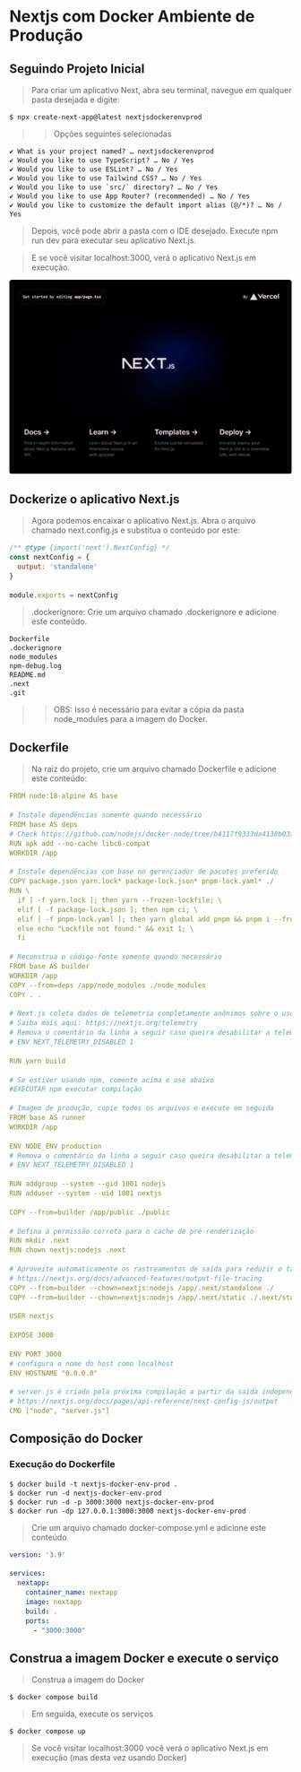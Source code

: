 # Nextjs com Docker Ambiente de Produção

## Seguindo Projeto Inicial

> Para criar um aplicativo Next, abra seu terminal, navegue em qualquer pasta desejada e digite:

```shell
$ npx create-next-app@latest nextjsdockerenvprod
```

>> Opções seguintes selecionadas

```shell
✔ What is your project named? … nextjsdockerenvprod
✔ Would you like to use TypeScript? … No / Yes
✔ Would you like to use ESLint? … No / Yes
✔ Would you like to use Tailwind CSS? … No / Yes
✔ Would you like to use `src/` directory? … No / Yes
✔ Would you like to use App Router? (recommended) … No / Yes
✔ Would you like to customize the default import alias (@/*)? … No / Yes
```

> Depois, você pode abrir a pasta com o IDE desejado. Execute npm run dev para executar seu aplicativo Next.js.

> E se você visitar localhost:3000, verá o aplicativo Next.js em execução.

![Alt text](image.png)

## Dockerize o aplicativo Next.js

> Agora podemos encaixar o aplicativo Next.js. Abra o arquivo chamado next.config.js e substitua o conteúdo por este:

```js
/** @type {import('next').NextConfig} */
const nextConfig = {
  output: 'standalone'
}

module.exports = nextConfig
```

> .dockerignore: Crie um arquivo chamado .dockerignore e adicione este conteúdo.

```shell
Dockerfile
.dockerignore
node_modules
npm-debug.log
README.md
.next
.git
```

>> OBS: Isso é necessário para evitar a cópia da pasta node_modules para a imagem do Docker.

## Dockerfile

> Na raiz do projeto, crie um arquivo chamado Dockerfile e adicione este conteúdo:

```yml
FROM node:18-alpine AS base

# Instale dependências somente quando necessário
FROM base AS deps
# Check https://github.com/nodejs/docker-node/tree/b4117f9333da4138b03a546ec926ef50a31506c3#nodealpine to understand why libc6-compat might be needed.
RUN apk add --no-cache libc6-compat
WORKDIR /app

# Instale dependências com base no gerenciador de pacotes preferido
COPY package.json yarn.lock* package-lock.json* pnpm-lock.yaml* ./
RUN \
  if [ -f yarn.lock ]; then yarn --frozen-lockfile; \
  elif [ -f package-lock.json ]; then npm ci; \
  elif [ -f pnpm-lock.yaml ]; then yarn global add pnpm && pnpm i --frozen-lockfile; \
  else echo "Lockfile not found." && exit 1; \
  fi

# Reconstrua o código-fonte somente quando necessário
FROM base AS builder
WORKDIR /app
COPY --from=deps /app/node_modules ./node_modules
COPY . .

# Next.js coleta dados de telemetria completamente anônimos sobre o uso geral.
# Saiba mais aqui: https://nextjs.org/telemetry
# Remova o comentário da linha a seguir caso queira desabilitar a telemetria durante a construção.
# ENV NEXT_TELEMETRY_DISABLED 1

RUN yarn build

# Se estiver usando npm, comente acima e use abaixo
#EXECUTAR npm executar compilação

# Imagem de produção, copie todos os arquivos e execute em seguida
FROM base AS runner
WORKDIR /app

ENV NODE_ENV production
# Remova o comentário da linha a seguir caso queira desabilitar a telemetria durante o tempo de execução.
# ENV NEXT_TELEMETRY_DISABLED 1

RUN addgroup --system --gid 1001 nodejs
RUN adduser --system --uid 1001 nextjs

COPY --from=builder /app/public ./public

# Defina a permissão correta para o cache de pré-renderização
RUN mkdir .next
RUN chown nextjs:nodejs .next

# Aproveite automaticamente os rastreamentos de saída para reduzir o tamanho da imagem
# https://nextjs.org/docs/advanced-features/output-file-tracing
COPY --from=builder --chown=nextjs:nodejs /app/.next/standalone ./
COPY --from=builder --chown=nextjs:nodejs /app/.next/static ./.next/static

USER nextjs

EXPOSE 3000

ENV PORT 3000
# configura o nome do host como localhost
ENV HOSTNAME "0.0.0.0"

# server.js é criado pela próxima compilação a partir da saída independente
# https://nextjs.org/docs/pages/api-reference/next-config-js/output
CMD ["node", "server.js"]
```
## Composição do Docker

### Execução do Dockerfile

```shell
$ docker build -t nextjs-docker-env-prod .
$ docker run -d nextjs-docker-env-prod
$ docker run -d -p 3000:3000 nextjs-docker-env-prod
$ docker run -dp 127.0.0.1:3000:3000 nextjs-docker-env-prod
```

> Crie um arquivo chamado docker-compose.yml e adicione este conteúdo

```yml
version: '3.9'

services:
  nextapp:
    container_name: nextapp
    image: nextapp
    build: .
    ports:
      - "3000:3000"
```

## Construa a imagem Docker e execute o serviço

> Construa a imagem do Docker

```shell
$ docker compose build
```

> Em seguida, execute os serviços

```shell
$ docker compose up 
```

> Se você visitar localhost:3000 você verá o aplicativo Next.js em execução (mas desta vez usando Docker)
